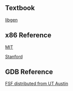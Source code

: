 ## Textbook
[libgen](https://libgen.fun/search.php?req=978-0-13-409266-9&column=identifier&view=simple&phrase=0&open=0&res=25)
## x86 Reference
[MIT](http://6.s081.scripts.mit.edu/sp18/x86-64-architecture-guide.html)

[Stanford](https://web.stanford.edu/class/cs107/resources/x86-64-reference.pdf)
## GDB Reference
[FSF distributed from UT Austin](https://users.ece.utexas.edu)
